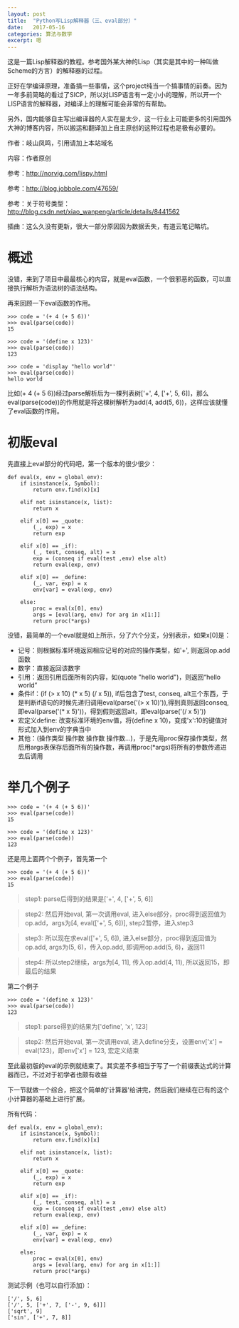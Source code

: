 ```yaml
---
layout: post
title:  "Python写Lisp解释器（三、eval部分）"
date:   2017-05-16
categories: 算法与数学
excerpt: 嗯
---
```


这是一篇Lisp解释器的教程。参考国外某大神的Lisp（其实是其中的一种叫做Scheme的方言）的解释器的过程。

正好在学编译原理，准备搞一些事情，这个project纯当一个搞事情的前奏。因为一年多前简略的看过了SICP，所以对LISP语言有一定小小的理解，所以开一个LISP语言的解释器，对编译上的理解可能会非常的有帮助。

另外，国内能够自主写出编译器的人实在是太少，这一行业上可能更多的引用国外大神的博客内容，所以搬运和翻译加上自主原创的这种过程也是极有必要的。

作者：岐山凤鸣，引用请加上本站域名

内容：作者原创

参考：http://norvig.com/lispy.html

参考：http://blog.jobbole.com/47659/

参考：关于符号类型：http://blog.csdn.net/xiao_wanpeng/article/details/8441562

插曲：这么久没有更新，很大一部分原因因为数据丢失，有道云笔记略坑。

# 概述

没错，来到了项目中最最核心的内容，就是eval函数，一个很邪恶的函数，可以直接执行解析为语法树的语法结构。

再来回顾一下eval函数的作用。

```
>>> code = '(+ 4 (+ 5 6))'
>>> eval(parse(code))
15

>>> code = '(define x 123)'
>>> eval(parse(code))
123

>>> code = 'display "hello world"'
>>> eval(parse(code))
hello world
```

比如(+ 4 (+ 5 6))经过parse解析后为一棵列表树['+', 4, ['+', 5, 6]]，那么eval(parse(code))的作用就是将这棵树解析为add(4, add(5, 6))，这样应该就懂了eval函数的作用。

# 初版eval

先直接上eval部分的代码吧，第一个版本的很少很少：

```
def eval(x, env = global_env):
	if isinstance(x, Symbol):
		return env.find(x)[x]

	elif not isinstance(x, list):
		return x

	elif x[0] == _quote:
		(_, exp) = x
		return exp
	
	elif x[0] == _if):
		(_, test, conseq, alt) = x
		exp = (conseq if eval(test ,env) else alt)
		return eval(exp, env)

	elif x[0] == _define:
		(_, var, exp) = x
		env[var] = eval(exp, env)

	else:
		proc = eval(x[0], env)
		args = [eval(arg, env) for arg in x[1:]]
		return proc(*args)
```

没错，最简单的一个eval就是如上所示，分了六个分支，分别表示，如果x[0]是：

* 记号：则根据标准环境返回相应记号的对应的操作类型，如'+', 则返回op.add函数
* 数字：直接返回该数字
* 引用：返回引用后面所有的内容，如(quote "hello world")，则返回“hello world”
* 条件if：(if (> x 10) (* x 5) (/ x 5)), if后包含了test, conseq, alt三个东西，于是判断if语句的时候先递归调用eval(parse('(> x 10)')),得到真则返回conseq, 即eval(parse('(* x 5)'))，得到假则返回alt，即eval(parse('(/ x 5)'))
* 宏定义define: 改变标准环境的env值，将(define x 10)，变成'x':10的键值对形式加入到env的字典当中
* 其他：(操作类型 操作数 操作数 操作数...)，于是先用proc保存操作类型，然后用args表保存后面所有的操作数，再调用proc(*args)将所有的参数传递进去后调用

# 举几个例子

```
>>> code = '(+ 4 (+ 5 6))'
>>> eval(parse(code))
15

>>> code = '(define x 123)'
>>> eval(parse(code))
123

```

还是用上面两个个例子，首先第一个

```
>>> code = '(+ 4 (+ 5 6))'
>>> eval(parse(code))
15
```

> step1: parse后得到的结果是['+', 4, ['+', 5, 6]]

> step2: 然后开始eval, 第一次调用eval, 进入else部分，proc得到返回值为op.add，args为[4, eval(['+', 5, 6])], step2暂停，进入step3

> step3: 所以现在求eval(['+', 5, 6]), 进入else部分，proc得到返回值为op.add, args为(5, 6)，传入op.add, 即调用op.add(5, 6)，返回11

> step4: 所以step2继续，args为[4, 11], 传入op.add(4, 11), 所以返回15，即最后的结果

第二个例子

```
>>> code = '(define x 123)'
>>> eval(parse(code))
123
```

> step1: parse得到的结果为['define', 'x', 123]

> step2: 然后开始eval, 第一次调用eval, 进入define分支，设置env['x'] = eval(123)，即env['x'] = 123, 宏定义结束

至此最初版的eval的示例就结束了。其实差不多相当于写了一个前缀表达式的计算器而已，不过对于初学者也颇有收益

下一节就做一个综合，把这个简单的'计算器'给讲完，然后我们继续在已有的这个小计算器的基础上进行扩展。

所有代码：

```
def eval(x, env = global_env):
	if isinstance(x, Symbol):
		return env.find(x)[x]

	elif not isinstance(x, list):
		return x

	elif x[0] == _quote:
		(_, exp) = x
		return exp
	
	elif x[0] == _if):
		(_, test, conseq, alt) = x
		exp = (conseq if eval(test ,env) else alt)
		return eval(exp, env)

	elif x[0] == _define:
		(_, var, exp) = x
		env[var] = eval(exp, env)

	else:
		proc = eval(x[0], env)
		args = [eval(arg, env) for arg in x[1:]]
		return proc(*args)
```

测试示例（也可以自行添加）：

```
['/', 5, 6]
['/', 5, ['+', 7, ['-', 9, 6]]]
['sqrt', 9]
['sin', ['+', 7, 8]]
```